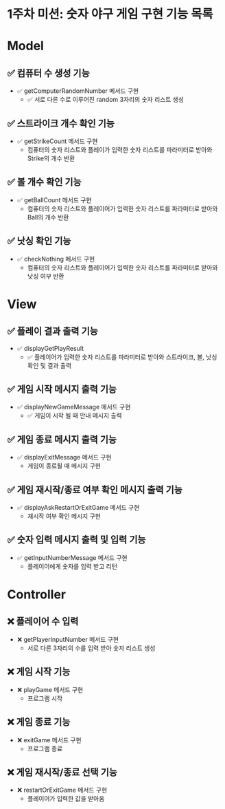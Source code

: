 # 1주차 미션: 숫자 야구 게임 구현 기능 목록

# Model

## ✅ 컴퓨터 수 생성 기능

- ✅ getComputerRandomNumber 메서드 구현
    - ✅ 서로 다른 수로 이루어진 random 3자리의 숫자 리스트 생성

## ✅ 스트라이크 개수 확인 기능

- ✅ getStrikeCount 메서드 구현
    - 컴퓨터의 숫자 리스트와 플레이가 입력한 숫자 리스트를 파라미터로 받아와 Strike의 개수 반환

## ✅ 볼 개수 확인 기능

- ✅ getBallCount 메서드 구현
    - 컴퓨터의 숫자 리스트와 플레이어가 입력한 숫자 리스트를 파라미터로 받아와 Ball의 개수 반환

## ✅ 낫싱 확인 기능

- ✅ checkNothing 메서드 구현
    - 컴퓨터의 숫자 리스트와 플레이어가 입력한 숫자 리스트를 파라미터로 받아와 낫싱 여부 반환

# View

## ✅ 플레이 결과 출력 기능

- ✅ displayGetPlayResult
    - ✅ 플레이어가 입력한 숫자 리스트를 파라미터로 받아와 스트라이크, 볼, 낫싱 확인 및 결과 출력

## ✅ 게임 시작 메시지 출력 기능

- ✅ displayNewGameMessage 메서드 구현
    - ✅ 게임이 시작 될 때 안내 메시지 출력

## ✅ 게임 종료 메시지 출력 기능

- ✅ displayExitMessage 메서드 구현
    - 게임이 종료될 때 메시지 구현

## ✅ 게임 재시작/종료 여부 확인 메시지 출력 기능

- ✅ displayAskRestartOrExitGame 메서드 구현
    - 재시작 여부 확인 메시지 구현

## ✅ 숫자 입력 메시지 출력 및 입력 기능

- ✅ getInputNumberMessage 메서드 구현
    - 플레이어에게 숫자를 입력 받고 리턴

# Controller

## ❌ 플레이어 수 입력

- ❌ getPlayerInputNumber 메서드 구현
    - 서로 다른 3자리의 수를 입력 받아 숫자 리스트 생성

## ❌ 게임 시작 기능

- ❌ playGame 메서드 구현
    - 프로그램 시작

## ❌ 게임 종료 기능

- ❌ exitGame 메서드 구현
    - 프로그램 종료

## ❌ 게임 재시작/종료 선택 기능

- ❌ restartOrExitGame 메서드 구현
    - 플레이어가 입력한 값을 받아옴
